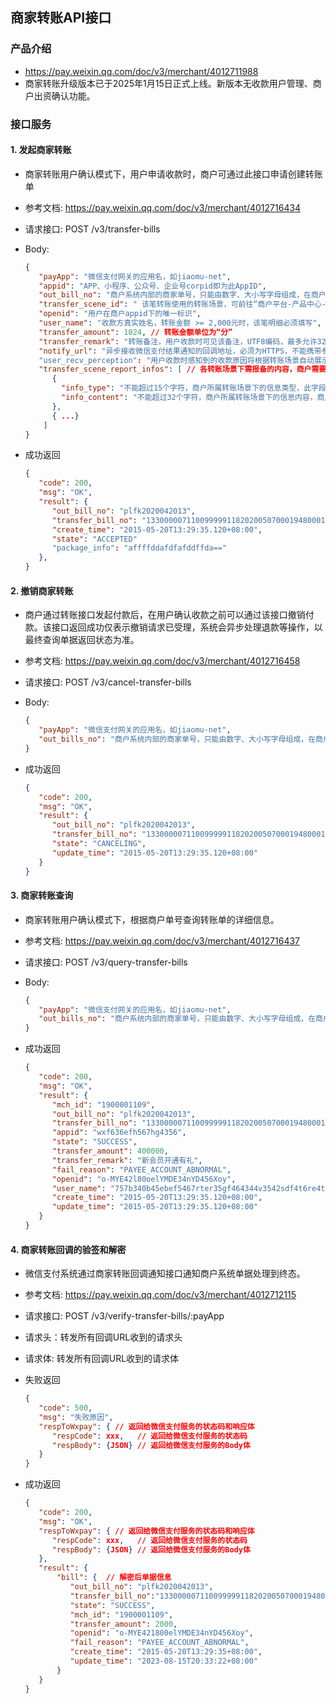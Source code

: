 ## 商家转账API接口

### 产品介绍

- https://pay.weixin.qq.com/doc/v3/merchant/4012711988
- 商家转账升级版本已于2025年1月15日正式上线。新版本无收款用户管理、商户出资确认功能。

### 接口服务

#### 1. 发起商家转账

- 商家转账用户确认模式下，用户申请收款时，商户可通过此接口申请创建转账单

- 参考文档: https://pay.weixin.qq.com/doc/v3/merchant/4012716434

- 请求接口: POST /v3/transfer-bills

- Body:
  
  ```json
  {
     "payApp": "微信支付网关的应用名，如jiaomu-net",
     "appid": "APP、小程序、公众号、企业号corpid即为此AppID",
     "out_bill_no": "商户系统内部的商家单号，只能由数字、大小写字母组成，在商户系统内部唯一",
     "transfer_scene_id": " 该笔转账使用的转账场景，可前往“商户平台-产品中心-商家转账”中申请。如：1000（现金营销），1006（企业报销",
     "openid": "用户在商户appid下的唯一标识",
     "user_name": "收款方真实姓名，转账金额 >= 2,000元时，该笔明细必须填写",
     "transfer_amount": 1024, // 转账金额单位为“分”
     "transfer_remark": "转账备注，用户收款时可见该备注，UTF8编码，最多允许32个字符",
     "notify_url": "异步接收微信支付结果通知的回调地址，必须为HTTPS，不能携带参数"
     "user_recv_perception": "用户收款时感知到的收款原因将根据转账场景自动展示默认内容。如有其他展示需求，可在本字段传入。",
     "transfer_scene_report_infos": [ // 各转账场景下需报备的内容，商户需要按照所属转账场景规则传参
        {
          "info_type": "不能超过15个字符，商户所属转账场景下的信息类型，此字段内容为固定值，需严格按照转账场景报备信息字段说明传参",
          "info_content": "不能超过32个字符，商户所属转账场景下的信息内容，商户可按实际业务场景自定义传参，需严格按照转账场景报备信息字段说明传参"
        },
        { ...}
      ]
  }
  ```

- 成功返回
  
  ```json
  {
     "code": 200,
     "msg": "OK",
     "result": {
        "out_bill_no": "plfk2020042013",
        "transfer_bill_no": "1330000071100999991182020050700019480001",
        "create_time": "2015-05-20T13:29:35.120+08:00",
        "state": "ACCEPTED"
        "package_info": "affffddafdfafddffda=="
     },
  }
  ```

#### 2. 撤销商家转账

- 商户通过转账接口发起付款后，在用户确认收款之前可以通过该接口撤销付款。该接口返回成功仅表示撤销请求已受理，系统会异步处理退款等操作，以最终查询单据返回状态为准。

- 参考文档: https://pay.weixin.qq.com/doc/v3/merchant/4012716458

- 请求接口: POST /v3/cancel-transfer-bills

- Body:
  
  ```json
  {
     "payApp": "微信支付网关的应用名，如jiaomu-net",
     "out_bills_no": "商户系统内部的商家单号，只能由数字、大小写字母组成，在商户系统内部唯一"
  }
  ```

- 成功返回
  
  ```json
  {
     "code": 200,
     "msg": "OK",
     "result": {
        "out_bill_no": "plfk2020042013",
        "transfer_bill_no": "1330000071100999991182020050700019480001",
        "state": "CANCELING",
        "update_time": "2015-05-20T13:29:35.120+08:00"
     }
  }
  ```

#### 3. 商家转账查询

- 商家转账用户确认模式下，根据商户单号查询转账单的详细信息。

- 参考文档: https://pay.weixin.qq.com/doc/v3/merchant/4012716437

- 请求接口: POST /v3/query-transfer-bills

- Body:
  
  ```json
  {
     "payApp": "微信支付网关的应用名，如jiaomu-net",
     "out_bills_no": "商户系统内部的商家单号，只能由数字、大小写字母组成，在商户系统内部唯一"
  }
  ```

- 成功返回
  
  ```json
  {
     "code": 200,
     "msg": "OK",
     "result": {
        "mch_id": "1900001109",
        "out_bill_no": "plfk2020042013",
        "transfer_bill_no": "1330000071100999991182020050700019480001",
        "appid": "wxf636efh567hg4356",
        "state": "SUCCESS",
        "transfer_amount": 400000,
        "transfer_remark": "新会员开通有礼",
        "fail_reason": "PAYEE_ACCOUNT_ABNORMAL",
        "openid": "o-MYE42l80oelYMDE34nYD456Xoy",
        "user_name": "757b340b45ebef5467rter35gf464344v3542sdf4t6re4tb4f54ty45t4yyry45",
        "create_time": "2015-05-20T13:29:35.120+08:00",
        "update_time": "2015-05-20T13:29:35.120+08:00"
     }
  }
  ```

#### 4. 商家转账回调的验签和解密

- 微信支付系统通过商家转账回调通知接口通知商户系统单据处理到终态。

- 参考文档: https://pay.weixin.qq.com/doc/v3/merchant/4012712115

- 请求接口: POST /v3/verify-transfer-bills/:payApp

- 请求头：转发所有回调URL收到的请求头

- 请求体: 转发所有回调URL收到的请求体

- 失败返回
  
  ```json
  {
     "code": 500,
     "msg": "失败原因",
     "respToWxpay": { // 返回给微信支付服务的状态码和响应体
        "respCode": xxx,   // 返回给微信支付服务的状态码
        "respBody": {JSON} // 返回给微信支付服务的Body体
     }
  }
  ```

- 成功返回
  
  ```json
  {
     "code": 200,
     "msg": "OK",
     "respToWxpay": { // 返回给微信支付服务的状态码和响应体
        "respCode": xxx,   // 返回给微信支付服务的状态码
        "respBody": {JSON} // 返回给微信支付服务的Body体
     },
     "result": {
         "bill": {  // 解密后单据信息
            "out_bill_no": "plfk2020042013",
            "transfer_bill_no":"1330000071100999991182020050700019480001",
            "state": "SUCCESS",
            "mch_id": "1900001109",
            "transfer_amount": 2000,
            "openid": "o-MYE421800elYMDE34nYD456Xoy",
            "fail_reason": "PAYEE_ACCOUNT_ABNORMAL",
            "create_time": "2015-05-20T13:29:35+08:00",
            "update_time": "2023-08-15T20:33:22+08:00"
         }
     }
  }
  ```
